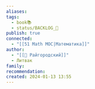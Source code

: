 ```yaml
---
aliases: 
tags:
  - book📚
  - status/BACKLOG_🌰
publish: true
connected:
  - "[[51 Math MOC|Математика]]"
author:
  - "[[👤 Райгородский]]"
  - Литвак
family: 
recommendation: 
created: 2024-01-13 13:55
---
```

